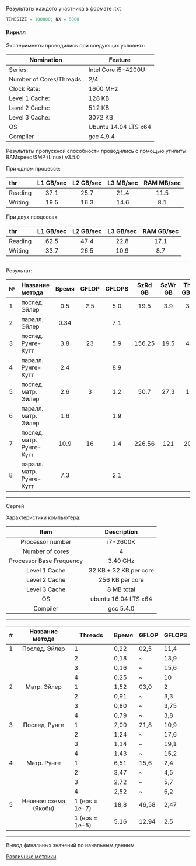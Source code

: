Результаты каждого участника в формате .txt

```c
TIMESIZE = 100000; NX = 5000
```

#### Кирилл

Эксперименты проводились при следующих условиях: 

Nomination              |Feature
------------------------|------------------------
Series:                 |   Intel Core i5-4200U
Number of Cores/Threads:|    2/4
Clock Rate:             |    1600 MHz
Level 1 Cache:          |    128 KB
Level 2 Cache:          |    512 KB
Level 3 Cache:          |    3072 KB
OS                      | Ubuntu 14.04 LTS x64
Compiler                | gcc 4.9.4

Результаты пропускной способности проводились с помощью утилиты RAMspeed/SMP (Linux) v3.5.0

При одном процессе:

thr             | L1 GB/sec  | L2 GB/sec | L3 MB/sec | RAM MB/sec|
:---------------|:----------:|:---------:|:---------:|:---------:|
Reading         | 37.1       | 25.7      | 21.4      | 11.5      |
Writing         |  19.5      | 16.3      | 14.6      | 8.1       |

При двух процессах:

thr             | L1 GB/sec  | L2 GB/sec | L3 GB/sec | RAM GB/sec |
:---------------|:----------:|:---------:|:---------:|:----------:|
Reading         |  62.5      | 47.4      | 22.8      | 17.1       |
Writing         |  33.7      | 26.5      | 10.9      | 8.7        |

---

Результат:
                   
             
 № |        Название метода         | Время  |GFLOP |GFLOPS|SzRd  GB    |SzWr  GB  | ThrRd GB/sec | ThrWr GB/sec|
---|:-------------------------------|:------:|:----:|:----:|:----------:|:--------:|:------------:|:-----------:|
 1 |        послед. Эйлер           |0.5     | 2.5  |5.0   |19.5        |3.9       |39.0          |7.8          |
 2 |        паралл. Эйлер           |0.34    |      |7.1   |            |          |              |             |
 3 |      послед. Рунге-Кутт        |3.8     | 23   |5.9   |156.25      |19.5      |41.1          |5.13         |
 4 |      паралл. Рунге-Кутт        |2.4     |      |8.9   |            |          |              |             |
 5 |      послед. матр. Эйлер       |2.6     |3     |1.2   |50.7        | 27.3     | 19.5         |10.5         |
 6 |      паралл. матр. Эйлер       |1.6     |      |1.9   |            |          |              |             |
 7 |     послед. матр. Рунге-Кутт   |10.9    |16    |1.4   |226.56      |121       |20.78         |1.9          |
 8 |     паралл. матр. Рунге-Кутт   |7.3     |      |2.1   |            |          |              |             |

___

Сергей

Характеристики компьютера:

|           Item           |       Description      |
|:------------------------:|:----------------------:|
|     Processor number     |        i7-2600K        |
|      Number of cores     |            4           |
| Processor Base Frequency |        3.40 GHz        |
|       Level 1 Cache      | 32 KB + 32 KB per core |
|       Level 2 Cache      |     256 KB per core    |
|       Level 3 Cache      |       8 MB total       |
|            OS            |  ubuntu 16.04 LTS x64  |
|         Compiler         |        gcc 5.4.0       |
---
| # |    Название метода    | Threads        | Время | GFLOP | GFLOPS |
|:-:|:---------------------:|----------------|-------|-------|--------|
| 1 |     Послед. Эйлер     | 1              | 0,22  | 02,5  | 11,4   |
|   |                       | 2              | 0,18  | ~     | 13,9   |
|   |                       | 3              | 0,16  | ~     | 15,6   |
|   |                       | 4              | 0,25  | ~     | 10     |
| 2 |      Матр. Эйлер      | 1              | 1,52  | 03,0  | 2      |
|   |                       | 2              | 0,91  | ~     | 3,3    |
|   |                       | 3              | 0,80  | ~     | 3,75   |
|   |                       | 4              | 0,79  | ~     | 3,8    |
| 3 |     Послед. Рунге     | 1              | 2,00  | 21,8  | 10,9   |
|   |                       | 2              | 1,24  | ~     | 17,6   |
|   |                       | 3              | 1,14  | ~     | 19,1   |
|   |                       | 4              | 1,43  | ~     | 15,2   |
| 4 |      Матр. Рунге      | 1              | 6,51  | 15,6  | 2,4    |
|   |                       | 2              | 3,47  | ~     | 4,5    |
|   |                       | 3              | 2,72  | ~     | 5,7    |
|   |                       | 4              | 2,52  | ~     | 6,2    |
| 5 | Неявная схема (Якоби) | 1 (eps = 1e-7) | 18,8  | 46,58 | 2,47   |
|   |                       | 1 (eps = 1e-5) | 5.16  | 12.94 | 2.5    |
---
Вывод финальных значений по начальным данным

[Различные метрики](https://habrahabr.ru/post/101338/)
